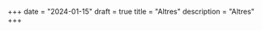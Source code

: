 +++
date        = "2024-01-15"
draft        = true
title       = "Altres"
description = "Altres"
+++


